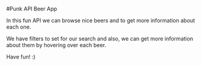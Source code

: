 #Punk API Beer App

In this fun API we can browse nice beers and to get more information about each one. 

We have filters to set for our search and also, we can get more information about them by hovering over each beer. 

Have fun! :)